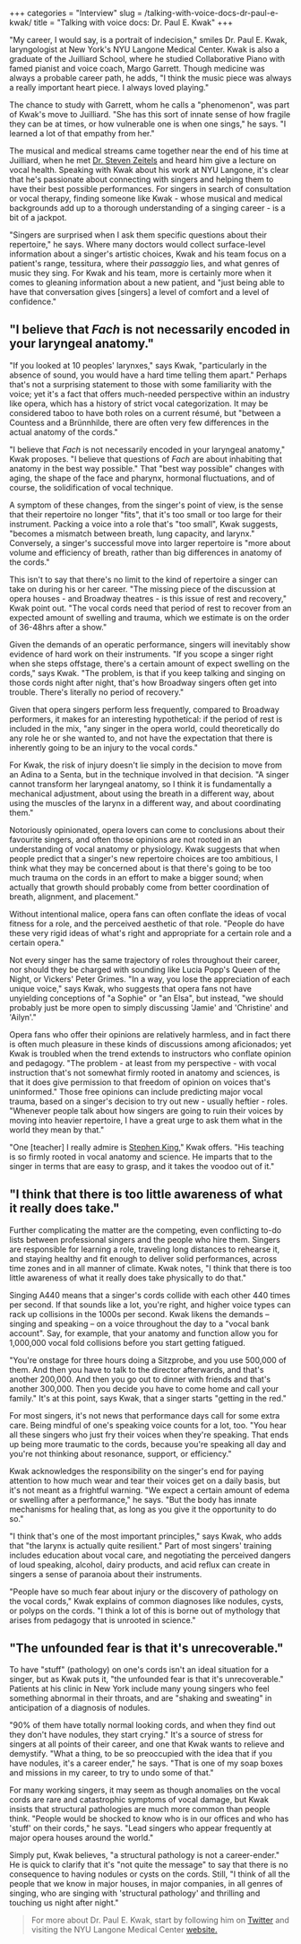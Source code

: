 +++
categories = "Interview"
slug = /talking-with-voice-docs-dr-paul-e-kwak/
title = "Talking with voice docs: Dr. Paul E. Kwak"
+++

"My career, I would say, is a portrait of indecision," smiles Dr. Paul E. Kwak, laryngologist at New York's NYU Langone Medical Center. Kwak is also a graduate of the Juilliard School, where he studied Collaborative Piano with famed pianist and voice coach, Margo Garrett. Though medicine was always a probable career path, he adds, "I think the music piece was always a really important heart piece. I always loved playing."

The chance to study with Garrett, whom he calls a "phenomenon", was part of Kwak's move to Juilliard. "She has this sort of innate sense of how fragile they can be at times, or how vulnerable one is when one sings," he says. "I learned a lot of that empathy from her."

The musical and medical streams came together near the end of his time at Juilliard, when he met [Dr. Steven Zeitels](https://en.wikipedia.org/wiki/Steven_M._Zeitels) and heard him give a lecture on vocal health. Speaking with Kwak about his work at NYU Langone, it's clear that he's passionate about connecting with singers and helping them to have their best possible performances. For singers in search of consultation or vocal therapy, finding someone like Kwak - whose musical and medical backgrounds add up to a thorough understanding of a singing career - is a bit of a jackpot.

"Singers are surprised when I ask them specific questions about their repertoire," he says. Where many doctors would collect surface-level information about a singer's artistic choices, Kwak and his team focus on a patient's range, tessitura, where their *passaggio* lies, and what genres of music they sing. For Kwak and his team, more is certainly more when it comes to gleaning information about a new patient, and "just being able to have that conversation gives [singers] a level of comfort and a level of confidence."

## "I believe that *Fach* is not necessarily encoded in your laryngeal anatomy."

"If you looked at 10 peoples' larynxes," says Kwak, "particularly in the absence of sound, you would have a hard time telling them apart." Perhaps that's not a surprising statement to those with some familiarity with the voice; yet it's a fact that offers much-needed perspective within an industry like opera, which has a history of strict vocal categorization. It may be considered taboo to have both roles on a current résumé, but "between a Countess and a Brünnhilde, there are often very few differences in the actual anatomy of the cords."

"I believe that *Fach* is not necessarily encoded in your laryngeal anatomy," Kwak proposes. "I believe that questions of *Fach* are about inhabiting that anatomy in the best way possible." That "best way possible" changes with aging, the shape of the face and pharynx, hormonal fluctuations, and of course, the solidification of vocal technique.

A symptom of these changes, from the singer's point of view, is the sense that their repertoire no longer "fits", that it's too small or too large for their instrument. Packing a voice into a role that's "too small", Kwak suggests, "becomes a mismatch between breath, lung capacity, and larynx." Conversely, a singer's successful move into larger repertoire is "more about volume and efficiency of breath, rather than big differences in anatomy of the cords."

This isn't to say that there's no limit to the kind of repertoire a singer can take on during his or her career. "The missing piece of the discussion at opera houses - and Broadway theatres - is this issue of rest and recovery," Kwak point out. "The vocal cords need that period of rest to recover from an expected amount of swelling and trauma, which we estimate is on the order of 36-48hrs after a show."

Given the demands of an operatic performance, singers will inevitably show evidence of hard work on their instruments. "If you scope a singer right when she steps offstage, there's a certain amount of expect swelling on the cords," says Kwak. "The problem, is that if you keep talking and singing on those cords night after night, that's how Broadway singers often get into trouble. There's literally no period of recovery."

Given that opera singers perform less frequently, compared to Broadway performers, it makes for an interesting hypothetical: if the period of rest is included in the mix, "any singer in the opera world, could theoretically do any role he or she wanted to, and not have the expectation that there is inherently going to be an injury to the vocal cords."

For Kwak, the risk of injury doesn't lie simply in the decision to move from an Adina to a Senta, but in the technique involved in that decision. "A singer cannot transform her laryngeal anatomy, so I think it is fundamentally a mechanical adjustment, about using the breath in a different way, about using the muscles of the larynx in a different way, and about coordinating them." 

Notoriously opinionated, opera lovers can come to conclusions about their favourite singers, and often those opinions are not rooted in an understanding of vocal anatomy or physiology. Kwak suggests that when people predict that a singer's new repertoire choices are too ambitious, I think what they may be concerned about is that there's going to be too much trauma on the cords in an effort to make a bigger sound; when actually that growth should probably come from better coordination of breath, alignment, and placement."

Without intentional malice, opera fans can often conflate the ideas of vocal fitness for a role, and the perceived aesthetic of that role. "People do have these very rigid ideas of what's right and appropriate for a certain role and a certain opera." 

Not every singer has the same trajectory of roles throughout their career, nor should they be charged with sounding like Lucia Popp's Queen of the Night, or Vickers' Peter Grimes. "In a way, you lose the appreciation of each unique voice," says Kwak, who suggests that opera fans not have unyielding conceptions of "a Sophie" or "an Elsa", but instead, "we should probably just be more open to simply discussing 'Jamie' and 'Christine' and 'Ailyn'."

Opera fans who offer their opinions are relatively harmless, and in fact there is often much pleasure in these kinds of discussions among aficionados; yet Kwak is troubled when the trend extends to instructors who conflate opinion and pedagogy. "The problem - at least from my perspective - with vocal instruction that's not somewhat firmly rooted in anatomy and sciences, is that it does give permission to that freedom of opinion on voices that's uninformed." Those free opinions can include predicting major vocal trauma, based on a singer's decision to try out new - usually heftier - roles. "Whenever people talk about how singers are going to ruin their voices by moving into heavier repertoire, I have a great urge to ask them what in the world they mean by that."

"One [teacher] I really admire is [Stephen King](http://music.rice.edu/facultybios/king.shtml)," Kwak offers. "His teaching is so firmly rooted in vocal anatomy and science. He imparts that to the singer in terms that are easy to grasp, and it takes the voodoo out of it."

## "I think that there is too little awareness of what it really does take."

Further complicating the matter are the competing, even conflicting to-do lists between professional singers and the people who hire them. Singers are responsible for learning a role, traveling long distances to rehearse it, and staying healthy and fit enough to deliver solid performances, across time zones and in all manner of climate. Kwak notes, "I think that there is too little awareness of what it really does take physically to do that."

Singing A440 means that a singer's cords collide with each other 440 times per second. If that sounds like a lot, you're right, and higher voice types can rack up collisions in the 1000s per second. Kwak likens the demands – singing and speaking – on a voice throughout the day to a "vocal bank account". Say, for example, that your anatomy and function allow you for 1,000,000 vocal fold collisions before you start getting fatigued.

"You're onstage for three hours doing a Sitzprobe, and you use 500,000 of them. And then you have to talk to the director afterwards, and that's another 200,000. And then you go out to dinner with friends and that's another 300,000. Then you decide you have to come home and call your family." It's at this point, says Kwak, that a singer starts "getting in the red."

For most singers, it's not news that performance days call for some extra care. Being mindful of one's speaking voice counts for a lot, too. "You hear all these singers who just fry their voices when they're speaking. That ends up being more traumatic to the cords, because you're speaking all day and you're not thinking about resonance, support, or efficiency."

Kwak acknowledges the responsibility on the singer's end for paying attention to how much wear and tear their voices get on a daily basis, but it's not meant as a frightful warning. "We expect a certain amount of edema or swelling after a performance," he says. "But the body has innate mechanisms for healing that, as long as you give it the opportunity to do so."

"I think that's one of the most important principles," says Kwak, who adds that "the larynx is actually quite resilient." Part of most singers' training includes education about vocal care, and negotiating the perceived dangers of loud speaking, alcohol, dairy products, and acid reflux can create in singers a sense of paranoia about their instruments.

"People have so much fear about injury or the discovery of pathology on the vocal cords," Kwak explains of common diagnoses like nodules, cysts, or polyps on the cords. "I think a lot of this is borne out of mythology that arises from pedagogy that is unrooted in science." 

## "The unfounded fear is that it's unrecoverable."

To have "stuff" (pathology) on one's cords isn't an ideal situation for a singer, but as Kwak puts it, "the unfounded fear is that it's unrecoverable." Patients at his clinic in New York include many young singers who feel something abnormal in their throats, and are "shaking and sweating" in anticipation of a diagnosis of nodules.

"90% of them have totally normal looking cords, and when they find out they don't have nodules, they start crying." It's a source of stress for singers at all points of their career, and one that Kwak wants to relieve and demystify. "What a thing, to be so preoccupied with the idea that if you have nodules, it's a career ender," he says. "That is one of my soap boxes and missions in my career, to try to undo some of that."

For many working singers, it may seem as though anomalies on the vocal cords are rare and catastrophic symptoms of vocal damage, but Kwak insists that structural pathologies are much more common than people think. "People would be shocked to know who is in our offices and who has 'stuff' on their cords," he says. "Lead singers who appear frequently at major opera houses around the world."

Simply put, Kwak believes, "a structural pathology is not a career-ender." He is quick to clarify that it's "not quite the message" to say that there is no consequence to having nodules or cysts on the cords. Still, "I think of all the people that we know in major houses, in major companies, in all genres of singing, who are singing with 'structural pathology' and thrilling and touching us night after
night."

>For more about Dr. Paul E. Kwak, start by following him on [Twitter](https://twitter.com/paulekwak) and visiting the NYU Langone Medical Center [website.](http://nyulangone.org/conditions)
